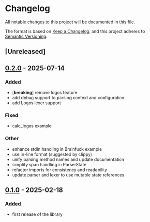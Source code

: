 # Changelog

All notable changes to this project will be documented in this file.

The format is based on [Keep a Changelog](https://keepachangelog.com/en/1.0.0/),
and this project adheres to [Semantic Versioning](https://semver.org/spec/v2.0.0.html).

## [Unreleased]

## [0.2.0](https://github.com/Wybxc/parse-it/compare/parse-it-v0.1.0...parse-it-v0.2.0) - 2025-07-14

### Added

- [**breaking**] remove logos feature
- add debug support to parsing context and configuration
- add Logos lexer support

### Fixed

- calc_logos example

### Other

- enhance stdin handling in Brainfuck example
- use in-line format (suggested by clippy)
- unify parsing method names and update documentation
- simplify span handling in ParserState
- refactor imports for consistency and readability
- update parser and lexer to use mutable state references

## [0.1.0](https://github.com/Wybxc/parse-it/releases/tag/parse-it-v0.1.0) - 2025-02-18

### Added

- first release of the library
